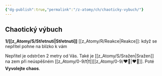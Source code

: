 ```yaml
---
{"dg-publish":true,"permalink":"/z-atomy/ch/chaoticky-vybuch/"}
---
```


## Chaotický výbuch
**1/[[z_Atomy/S/Střetnutí\|Střetnutí]]**
[[z_Atomy/R/Reakce\|Reakce]]: když se nepřítel pohne na blízko k vám

Nepřítel je odstrčen 2 metry od Vás. Také je [[z_Atomy/S/Sražen\|Sražen]] na zem při neúspěšném [[z_Atomy/0-9/❗\|❗]][[z_Atomy/0-9/❤️‍🔥\|❤️‍🔥]].
Poté **Vyvolejte chaos**.